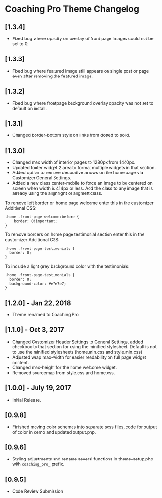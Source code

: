 # Coaching Pro Theme Changelog

## [1.3.4]  
- Fixed bug where opacity on overlay of front page images could not be set to 0.

## [1.3.3]  
- Fixed bug where featured image still appears on single post or page even after removing the featured image.

## [1.3.2]
- Fixed bug where frontpage background overlay opacity was not set to default on install.

## [1.3.1]  
- Changed border-bottom style on links from dotted to solid.

## [1.3.0]  
- Changed max width of interior pages to 1280px from 1440px.
- Updated footer widget 2 area to format multiple widgets in that section.
- Added option to remove decorative arrows on the home page via Customizer General Settings.
- Added a new class center-mobile to force an image to be centered on screen when width is 414px or less. Add the class to any image that is already using the alignright or alignleft class.

To remove left border on home page welcome enter this in the customizer Additional CSS:

```
.home .front-page-welcome:before {
    border: 0!important;
}
```

To remove borders on home page testimonial section enter this in the customizer Additional CSS:

```
.home .front-page-testimonials {
  border: 0;
}
```

To include a light grey background color with the testimonials:

```
.home .front-page-testimonials {
  border: 0;
  background-color: #e7e7e7;
}
```

## [1.2.0] - Jan 22, 2018
- Theme renamed to Coaching Pro 

## [1.1.0] - Oct 3, 2017
- Changed Customizer Header Settings to General Settings, added checkbox to that section for using the minified stylesheet. Default is not to use the minified stylesheets (home.min.css and style.min.css)
- Adjusted wrap max-width for easier readability on full page widget content.
- Changed max-height for the home welcome widget.
- Removed sourcemap from style.css and home.css.

## [1.0.0] - July 19, 2017
* Initial Release.

## [0.9.8]
- Finished moving color schemes into separate scss files, code for output of color in demo and updated output.php.

## [0.9.6]
- Styling adjustments and rename several functions in theme-setup.php with `coaching_pro_` prefix.

## [0.9.5]
- Code Review Submission
